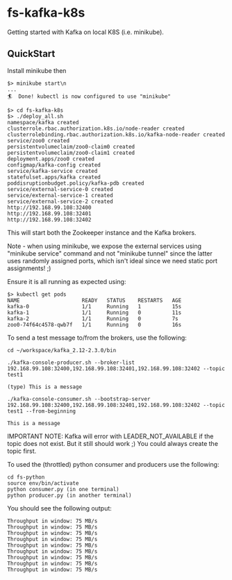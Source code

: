 # fs-kafka-k8s

Getting started with Kafka on local K8S (i.e. minikube).

## QuickStart

Install minikube then

```
$> minikube start\n
...
🏄  Done! kubectl is now configured to use "minikube"
```

```
$> cd fs-kafka-k8s
$> ./deploy_all.sh
namespace/kafka created
clusterrole.rbac.authorization.k8s.io/node-reader created
clusterrolebinding.rbac.authorization.k8s.io/kafka-node-reader created
service/zoo0 created
persistentvolumeclaim/zoo0-claim0 created
persistentvolumeclaim/zoo0-claim1 created
deployment.apps/zoo0 created
configmap/kafka-config created
service/kafka-service created
statefulset.apps/kafka created
poddisruptionbudget.policy/kafka-pdb created
service/external-service-0 created
service/external-service-1 created
service/external-service-2 created
http://192.168.99.108:32400
http://192.168.99.108:32401
http://192.168.99.108:32402
```

This will start both the Zookeeper instance and the Kafka brokers.

Note - when using minikube, we expose the external services using "minikube service" command and not "minikube tunnel" since the latter uses randomly assigned ports, which isn't ideal since we need static port assignments! ;)

Ensure it is all running as expected using:

```
$> kubectl get pods
NAME                    READY   STATUS    RESTARTS   AGE
kafka-0                 1/1     Running   1          15s
kafka-1                 1/1     Running   0          11s
kafka-2                 1/1     Running   0          7s
zoo0-74f64c4578-qwb7f   1/1     Running   0          16s
```

To send a test message to/from the brokers, use the following:

```
cd ~/workspace/kafka_2.12-2.3.0/bin

./kafka-console-producer.sh --broker-list 192.168.99.108:32400,192.168.99.108:32401,192.168.99.108:32402 --topic test1

(type) This is a message

./kafka-console-consumer.sh --bootstrap-server 192.168.99.108:32400,192.168.99.108:32401,192.168.99.108:32402 --topic test1 --from-beginning

This is a message
```

IMPORTANT NOTE: Kafka will error with LEADER_NOT_AVAILABLE if the topic does not exist. But it still should work ;) You could always create the topic first.

To used the (throttled) python consumer and producers use the following:

```
cd fs-python
source env/bin/activate
python consumer.py (in one terminal)
python producer.py (in another terminal)
```

You should see the following output:

```
Throughput in window: 75 MB/s
Throughput in window: 75 MB/s
Throughput in window: 75 MB/s
Throughput in window: 75 MB/s
Throughput in window: 75 MB/s
Throughput in window: 75 MB/s
Throughput in window: 75 MB/s
Throughput in window: 75 MB/s
Throughput in window: 75 MB/s
```
